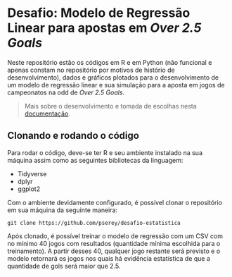 # Desafio: Modelo de Regressão Linear para apostas em _Over 2.5 Goals_

Neste repositório estão os códigos em R e em Python (não funcional e apenas constam no repositório por motivos de histório de desenvolvimento), dados e gráficos plotados para o desenvolvimento de um modelo de regressão linear e sua simulação para a aposta em jogos de campeonatos na odd de _Over 2.5 Goals_.

> Mais sobre o desenvolvimento e tomada de escolhas nesta [documentação]().

## Clonando e rodando o código
Para rodar o código, deve-se ter R e seu ambiente instalado na sua máquina assim como as seguintes bibliotecas da linguagem:

- Tidyverse
- dplyr
- ggplot2

Com o ambiente devidamente configurado, é possível clonar o repositório em sua máquina da seguinte maneira:

```
git clone https://github.com/pserey/desafio-estatistica
```

Após clonado, é possível treinar o modelo de regressão com um CSV com no mínimo 40 jogos com resultados (quantidade mínima escolhida para o treinamento). A partir desses 40, qualquer jogo restante será previsto e o modelo retornará os jogos nos quais há evidência estatística de que a quantidade de gols será maior que 2.5.